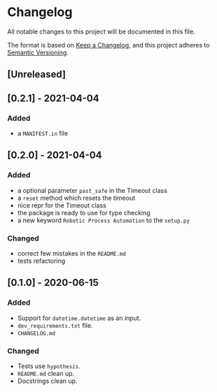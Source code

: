 # Changelog
All notable changes to this project will be documented in this file.

The format is based on [Keep a Changelog](https://keepachangelog.com/en/1.0.0/),
and this project adheres to [Semantic Versioning](https://semver.org/spec/v2.0.0.html).

## [Unreleased]


## [0.2.1] - 2021-04-04

### Added

- a `MANIFEST.in` file

## [0.2.0] - 2021-04-04

### Added

- a optional parameter `past_safe` in the Timeout class
- a `reset` method which resets the timeout
- nice repr for the Timeout class
- the package is ready to use for type checking
- a new keyword `Robotic Process Automation` to the `setup.py`

### Changed

- correct few mistakes in the `README.md` 
- tests refactoring

## [0.1.0] - 2020-06-15

### Added

- Support for `datetime.datetime` as an input.
- `dev_requirements.txt` file.
- `CHANGELOG.md`

### Changed

- Tests use `hypothesis`.
- `README.md` clean up.
- Docstrings clean up.


